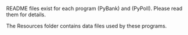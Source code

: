 README files exist for each program (PyBank) and (PyPoll). Please read them for details.

The Resources folder contains data files used by these programs. 